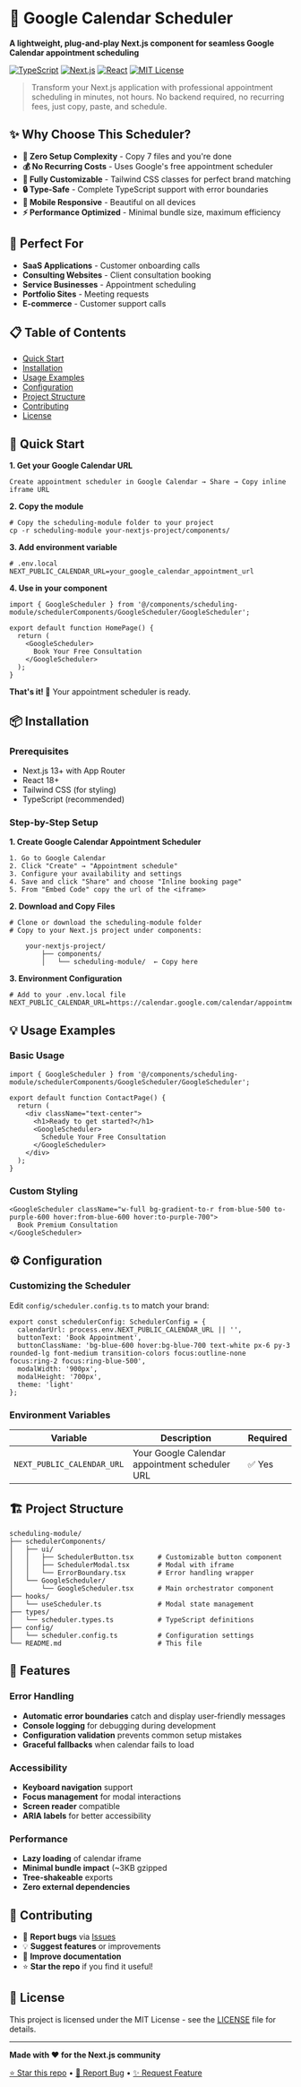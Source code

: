 # 📅 Google Calendar Scheduler

**A lightweight, plug-and-play Next.js component for seamless Google Calendar appointment scheduling**

[![TypeScript](https://img.shields.io/badge/TypeScript-007ACC?style=flat&logo=typescript&logoColor=white)](https://www.typescriptlang.org/)
[![Next.js](https://img.shields.io/badge/Next.js-000000?style=flat&logo=next.js&logoColor=white)](https://nextjs.org/)
[![React](https://img.shields.io/badge/React-20232A?style=flat&logo=react&logoColor=61DAFB)](https://reactjs.org/)
[![MIT License](https://img.shields.io/badge/License-MIT-green.svg)](https://choosealicense.com/licenses/mit/)

> Transform your Next.js application with professional appointment scheduling in minutes, not hours. No backend required, no recurring fees, just copy, paste, and schedule.

## ✨ Why Choose This Scheduler?

- **🚀 Zero Setup Complexity** - Copy 7 files and you're done
- **💰 No Recurring Costs** - Uses Google's free appointment scheduler
- **🎨 Fully Customizable** - Tailwind CSS classes for perfect brand matching
- **🔒 Type-Safe** - Complete TypeScript support with error boundaries
- **📱 Mobile Responsive** - Beautiful on all devices
- **⚡ Performance Optimized** - Minimal bundle size, maximum efficiency

## 🎯 Perfect For

- **SaaS Applications** - Customer onboarding calls
- **Consulting Websites** - Client consultation booking
- **Service Businesses** - Appointment scheduling
- **Portfolio Sites** - Meeting requests
- **E-commerce** - Customer support calls

## 📋 Table of Contents

- [Quick Start](#-quick-start)
- [Installation](#-installation)
- [Usage Examples](#-usage-examples)
- [Configuration](#-configuration)
- [Project Structure](#-project-structure)
- [Contributing](#-contributing)
- [License](#-license)

## 🚀 Quick Start

**1. Get your Google Calendar URL**
```
Create appointment scheduler in Google Calendar → Share → Copy inline iframe URL
```

**2. Copy the module**
```
# Copy the scheduling-module folder to your project
cp -r scheduling-module your-nextjs-project/components/
```

**3. Add environment variable**
```
# .env.local
NEXT_PUBLIC_CALENDAR_URL=your_google_calendar_appointment_url
```

**4. Use in your component**
```
import { GoogleScheduler } from '@/components/scheduling-module/schedulerComponents/GoogleScheduler/GoogleScheduler';

export default function HomePage() {
  return (
    <GoogleScheduler>
      Book Your Free Consultation
    </GoogleScheduler>
  );
}
```

**That's it! 🎉** Your appointment scheduler is ready.

## 📦 Installation

### Prerequisites
- Next.js 13+ with App Router
- React 18+
- Tailwind CSS (for styling)
- TypeScript (recommended)

### Step-by-Step Setup

**1. Create Google Calendar Appointment Scheduler**
```
1. Go to Google Calendar
2. Click "Create" → "Appointment schedule"
3. Configure your availability and settings
4. Save and click "Share" and choose "Inline booking page"
5. From "Embed Code" copy the url of the <iframe>
```

**2. Download and Copy Files**
```
# Clone or download the scheduling-module folder
# Copy to your Next.js project under components:

    your-nextjs-project/
        ├── components/
        │   └── scheduling-module/  ← Copy here
```

**3. Environment Configuration**
```
# Add to your .env.local file
NEXT_PUBLIC_CALENDAR_URL=https://calendar.google.com/calendar/appointments/schedules/YOUR_SCHEDULE_ID
```


## 💡 Usage Examples

### Basic Usage
```
import { GoogleScheduler } from '@/components/scheduling-module/schedulerComponents/GoogleScheduler/GoogleScheduler';

export default function ContactPage() {
  return (
    <div className="text-center">
      <h1>Ready to get started?</h1>
      <GoogleScheduler>
        Schedule Your Free Consultation
      </GoogleScheduler>
    </div>
  );
}
```

### Custom Styling
```
<GoogleScheduler className="w-full bg-gradient-to-r from-blue-500 to-purple-600 hover:from-blue-600 hover:to-purple-700">
  Book Premium Consultation
</GoogleScheduler>
```

## ⚙️ Configuration

### Customizing the Scheduler

Edit `config/scheduler.config.ts` to match your brand:

```
export const schedulerConfig: SchedulerConfig = {
  calendarUrl: process.env.NEXT_PUBLIC_CALENDAR_URL || '',
  buttonText: 'Book Appointment',
  buttonClassName: 'bg-blue-600 hover:bg-blue-700 text-white px-6 py-3 rounded-lg font-medium transition-colors focus:outline-none focus:ring-2 focus:ring-blue-500',
  modalWidth: '900px',
  modalHeight: '700px',
  theme: 'light'
};
```

### Environment Variables

| Variable | Description | Required |
|----------|-------------|----------|
| `NEXT_PUBLIC_CALENDAR_URL` | Your Google Calendar appointment scheduler URL | ✅ Yes |

## 🏗️ Project Structure

```
scheduling-module/
├── schedulerComponents/
│   ├── ui/
│   │   ├── SchedulerButton.tsx      # Customizable button component
│   │   ├── SchedulerModal.tsx       # Modal with iframe
│   │   └── ErrorBoundary.tsx        # Error handling wrapper
│   └── GoogleScheduler/
│       └── GoogleScheduler.tsx      # Main orchestrator component
├── hooks/
│   └── useScheduler.ts              # Modal state management
├── types/
│   └── scheduler.types.ts           # TypeScript definitions
├── config/
│   └── scheduler.config.ts          # Configuration settings
└── README.md                        # This file
```

## 🔧 Features

### Error Handling
- **Automatic error boundaries** catch and display user-friendly messages
- **Console logging** for debugging during development
- **Configuration validation** prevents common setup mistakes
- **Graceful fallbacks** when calendar fails to load

### Accessibility
- **Keyboard navigation** support
- **Focus management** for modal interactions
- **Screen reader** compatible
- **ARIA labels** for better accessibility

### Performance
- **Lazy loading** of calendar iframe
- **Minimal bundle impact** (~3KB gzipped
- **Tree-shakeable** exports
- **Zero external dependencies**

## 🤝 Contributing
- 🐛 **Report bugs** via [Issues](https://github.com/karloversic/nextjs-google-calendar-scheduler/issues)
- 💡 **Suggest features** or improvements
- 📖 **Improve documentation**
- ⭐ **Star the repo** if you find it useful!


## 📄 License

This project is licensed under the MIT License - see the [LICENSE](LICENSE) file for details.


---


**Made with ❤️ for the Next.js community**

[⭐ Star this repo](https://github.com/karloversic/nextjs-google-calendar-scheduler) • [🐛 Report Bug](https://github.com/karloversic/nextjs-google-calendar-scheduler/issues) • [✨ Request Feature](https://github.com/karloversic/nextjs-google-calendar-scheduler/issues)

